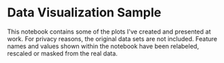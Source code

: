 # Data Visualization Sample

This notebook contains some of the plots I've created and presented at work. For privacy reasons, the original data sets are not included. Feature names and values shown within the notebook have been relabeled, rescaled or masked from the real data.
